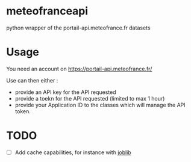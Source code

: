 # meteofranceapi

python wrapper of the portail-api.meteofrance.fr datasets

# Usage

You need an account on https://portail-api.meteofrance.fr/

Use can then either :
- provide an API key for the API requested
- provide a toekn for the API requested (limited to max 1 hour)
- provide your Application ID to the classes which will manage the API token.


# TODO

- [ ] Add cache capabilities, for instance with [joblib](https://joblib.readthedocs.io/en/stable/memory.html)
